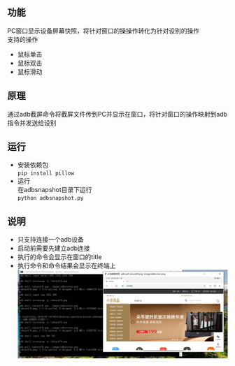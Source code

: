 ## 功能
PC窗口显示设备屏幕快照，将针对窗口的操操作转化为针对设别的操作  
支持的操作  
- 鼠标单击  
- 鼠标双击 
- 鼠标滑动
## 原理  
通过adb截屏命令将截屏文件传到PC并显示在窗口，将针对窗口的操作映射到adb指令并发送给设别  
## 运行
- 安装依赖包  
`pip install pillow`  
- 运行  
在adbsnapshot目录下运行  
`python adbsnapshot.py`  
## 说明  
- 只支持连接一个adb设备  
- 启动前需要先建立adb连接
- 执行的命令会显示在窗口的title
- 执行命令和命令结果会显示在终端上  
![](https://github.com/Marspacecraft/adbsnapshot/blob/main/pic.png)    

